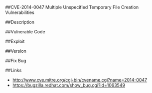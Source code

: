 ##CVE-2014-0047  Multiple Unspecified Temporary File Creation Vulnerabilities


##Description 




##Vulnerable Code



##Exploit



##Version


##Fix  Bug


##Links
- http://www.cve.mitre.org/cgi-bin/cvename.cgi?name=2014-0047
- https://bugzilla.redhat.com/show_bug.cgi?id=1063549 

